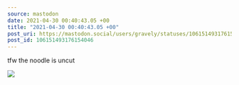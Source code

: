 ```yaml
---
source: mastodon
date: 2021-04-30 00:40:43.05 +00
title: "2021-04-30 00:40:43.05 +00"
post_uri: https://mastodon.social/users/gravely/statuses/106151493176154046
post_id: 106151493176154046
---
```

tfw the noodle is uncut


![](/images/106151493129632615.jpg)

